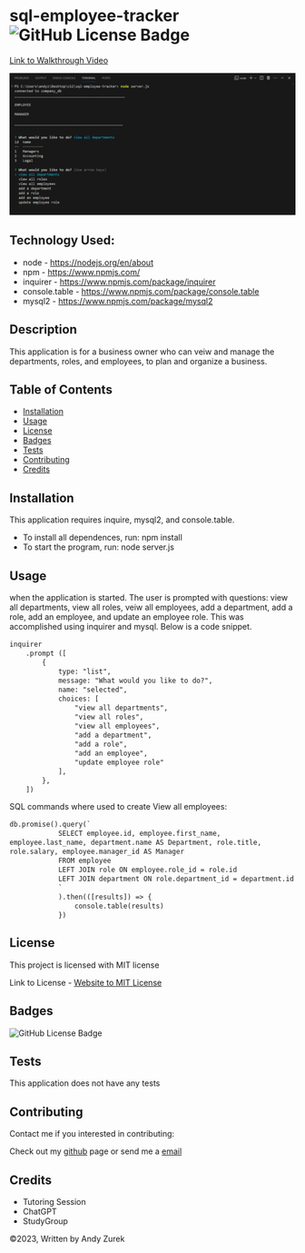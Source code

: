 # sql-employee-tracker ![GitHub License Badge](https://img.shields.io/badge/License-MIT-yellow)

[Link to Walkthrough Video](https://watch.screencastify.com/v/6QiUleTCpNdZ3OPlpNIJ)

![sql-employee-tracker](./images/Screenshot.png)

## Technology Used:
 * node - https://nodejs.org/en/about
 * npm - https://www.npmjs.com/
 * inquirer - https://www.npmjs.com/package/inquirer
 * console.table - https://www.npmjs.com/package/console.table
 * mysql2 - https://www.npmjs.com/package/mysql2

 ## Description
 
 This application is for a business owner who can veiw and manage the departments, roles, and employees, to plan and organize a business. 

 ## Table of Contents
  
   * [Installation](#installation)
   * [Usage](#usage)
   * [License](#license)
   * [Badges](#badges)
   * [Tests](#tests)
   * [Contributing](#contributing)
   * [Credits](#credits)

## Installation

This application requires inquire, mysql2, and console.table.  
* To install all dependences, run: npm install
* To start the program, run: node server.js

## Usage

when the application is started.  The user is prompted with questions: view all departments, view all roles, veiw all employees, add a department, add a role, add an employee, and update an employee role. This was accomplished using inquirer and mysql.  Below is a code snippet.

    inquirer
        .prompt ([
            {
                type: "list",
                message: "What would you like to do?",
                name: "selected",
                choices: [
                    "view all departments",
                    "view all roles",
                    "view all employees",
                    "add a department",
                    "add a role",
                    "add an employee",
                    "update employee role"
                ],
            },
        ])

SQL commands where used to create View all employees: 

    db.promise().query(`
                SELECT employee.id, employee.first_name, employee.last_name, department.name AS Department, role.title, role.salary, employee.manager_id AS Manager
                FROM employee
                LEFT JOIN role ON employee.role_id = role.id
                LEFT JOIN department ON role.department_id = department.id
                `
                ).then(([results]) => {
                    console.table(results)
                })


## License

 This project is licensed with MIT license

 Link to License - [Website to MIT License]((https://opensource.org/license/mit))

 ## Badges

 ![GitHub License Badge](https://img.shields.io/badge/License-MIT-yellow)

 ## Tests
 
 This application does not have any tests

 ## Contributing

 Contact me if you interested in contributing:

 Check out my [github](https://github.com/AZurek17) page or send me a [email](mailto:andyzurek@gmail.com)

 ## Credits
 * Tutoring Session
 * ChatGPT
 * StudyGroup


 &copy;2023, Written by Andy Zurek
